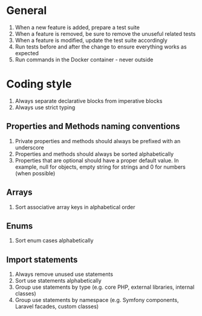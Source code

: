 # General
1. When a new feature is added, prepare a test suite
2. When a feature is removed, be sure to remove the unuseful related tests
3. When a feature is modified, update the test suite accordingly
4. Run tests before and after the change to ensure everything works as expected
5. Run commands in the Docker container - never outside

# Coding style
1. Always separate declarative blocks from imperative blocks
2. Always use strict typing

## Properties and Methods naming conventions
1. Private properties and methods should always be prefixed with an underscore
2. Properties and methods should always be sorted alphabetically
3. Properties that are optional should have a proper default value. In example, null for objects, empty string for strings and 0 for numbers (when possible)

## Arrays
1. Sort associative array keys in alphabetical order

## Enums
1. Sort enum cases alphabetically

## Import statements
1. Always remove unused use statements
2. Sort use statements alphabetically
3. Group use statements by type (e.g. core PHP, external libraries, internal classes)
4. Group use statements by namespace (e.g. Symfony components, Laravel facades, custom classes)